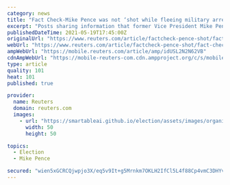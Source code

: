 ```yaml
---
category: news
title: "Fact Check-Mike Pence was not ‘shot while fleeing military arrest’ on April 14"
excerpt: "Posts sharing information that former Vice President Mike Pence was shot while fleeing military arrest are false. There is no credible evidence to support this claim."
publishedDateTime: 2021-05-19T17:45:00Z
originalUrl: "https://www.reuters.com/article/factcheck-pence-shot/fact-check-mike-pence-was-not-shot-while-fleeing-military-arrest-on-april-14-idUSL2N2N62VB"
webUrl: "https://www.reuters.com/article/factcheck-pence-shot/fact-check-mike-pence-was-not-shot-while-fleeing-military-arrest-on-april-14-idUSL2N2N62VB"
ampWebUrl: "https://mobile.reuters.com/article/amp/idUSL2N2N62VB"
cdnAmpWebUrl: "https://mobile-reuters-com.cdn.ampproject.org/c/s/mobile.reuters.com/article/amp/idUSL2N2N62VB"
type: article
quality: 101
heat: 101
published: true

provider:
  name: Reuters
  domain: reuters.com
  images:
    - url: "https://smartableai.github.io/election/assets/images/organizations/reuters.com-50x50.jpg"
      width: 50
      height: 50

topics:
  - Election
  - Mike Pence

secured: "wien5xGCRCQjwpjo3X/eq5v9It+g5Mrnkm7OKLH2IfCl5L4f88Cp4vmC3DHYvYQpvIJfe6teyuSv+fd8/uLcgYqOeA2HA9GBB7Ezc1Bys5jnA2BRjx5LY7x0vtiJYXr7uoxERnfRpLLOGa2gDtJGYrm7julYxRNBPdKtqInD/PI56xNTl7/cDv0wCgqzoGoIeBMpWBrWBimFLSi/mRTyu+Ay7hh7TN/0Kxsk6v+/jWtCoKcM3ocTiGxdqBkEhjQiRFkuv5VDpf0iF3HFs+rkQNrACCgOjcEzZ1+yeckfX2QboV9c/HMSZqbgCIE5xKg+LECSUcOaSDgmsez+pJEoTmOMs8SqCGdCZy3oMRBP164=;pdjs98y200Y64zYt7QwCXQ=="
---
```


